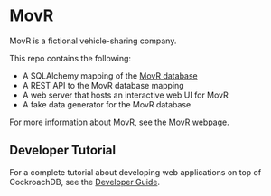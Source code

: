 # MovR

MovR is a fictional vehicle-sharing company. 

This repo contains the following:

- A SQLAlchemy mapping of the [MovR database](https://www.cockroachlabs.com/docs/dev/movr.html)
- A REST API to the MovR database mapping
- A web server that hosts an interactive web UI for MovR
- A fake data generator for the MovR database

For more information about MovR, see the [MovR webpage](https://www.cockroachlabs.com/docs/dev/movr.html).

## Developer Tutorial

For a complete tutorial about developing web applications on top of CockroachDB, see the [Developer Guide](https://github.com/cockroachdb/docs/pull/5732).
